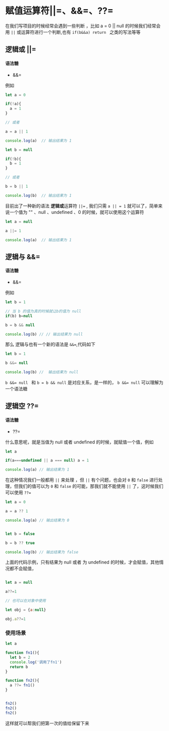 # 赋值运算符||=、&&=、??=



在我们写项目的时候经常会遇到一些判断 ，比如 a = 0 || null 的时候我们经常会用 `||` 或运算符进行一个判断,也有 `if(b&&a) return ` 之类的写法等等

## 逻辑或 ||=

#### 语法糖

- &&=

例如

```js
let a = 0 

if(!a){
  a = 1
}

// 或者

a = a || 1

console.log(a)  // 输出结果为 1

let b = null 

if(!b){
  b = 1
}

// 或者

b = b || 1

console.log(b)  // 输出结果为 1
```

目前出了一种新的语法 **逻辑或**运算符  `||=` , 我们只需 `a || = 1` 就可以了，简单来说一个值为 "" 、null 、undefined 、0 的时候，就可以使用这个运算符

```js
let a = null

a ||= 1

console.log(a)  // 输出结果为 1
```

## 逻辑与 &&=

#### 语法糖

- &&=


例如

```js
let b = 1

// 当 b 的值为真的时候就让b的值为 null
if(b) b=null

b = b && null

console.log(b) // // 输出结果为 null
```

那么 逻辑与也有一个新的语法是 `&&=`,代码如下

```js
let b = 1

b &&= null

console.log(b) //  输出结果为 null
```

`b &&= null ` 和 `b = b && null` 是对应关系，是一样的， `b &&= null` 可以理解为一个语法糖

## 逻辑空 ??= 

#### 语法糖

- ??=

什么意思呢，就是当值为 null 或者 undefined 的时候，就赋值一个值，例如

```js
let a

if(a===undefined || a === null) a = 1

console.log(a) // 输出结果为 1
```

在这种情况我们一般都用 `||` 来处理 ，但 `||` 有个问题，也会对 `0` 和 `false` 进行处理，但我们的值可以为 `0` 和 `false` 的可能，那我们就不能使用 `||` 了，这时候我们可以使用 `??=`

```js
let a = 0

a = a ?? 1

console.log(a) // 输出结果为 0


let b = false

b = b ?? true

console.log(b) // 输出结果为 false
```

上面的代码示例，只有结果为 null 或者 为 undefined 的时候，才会赋值，其他情况都不会赋值，


```js

let a = null

a??=1

// 也可以在对象中使用

let obj = {a:null}

obj.a??=1

```

### 使用场景

```js
let a

function fn1(){
  let b = 2
  console.log('调用了fn1')
  return b
}

function fn2(){
  a ??= fn1()
}


fn2()
fn2()
fn2()
```

这样就可以帮我们把第一次的值给保留下来

